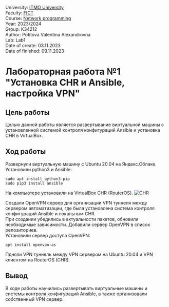 University: [ITMO University](https://itmo.ru/ru/) \
Faculty: [FICT](https://fict.itmo.ru) \
Course: [Network programming](https://github.com/itmo-ict-faculty/network-programming) \
Year: 2023/2024 \
Group: K34212 \
Author: Potitova Valentina Alexandrovna \
Lab: Lab1 \
Date of create: 03.11.2023 \
Date of finished: 09.11.2023

# Лабораторная работа №1 "Установка CHR и Ansible, настройка VPN"

## Цель работы
Целью данной работы является развертывание виртуальной машины с установленной системой контроля конфигураций Ansible и установка CHR в VirtualBox.

## Ход работы
Развернули виртуальную машину с Ubuntu 20.04 на Яндекс.Облаке. \
Установили python3 и Ansible:
```
sudo apt install python3-pip
sudo pip3 install ansible
```
На компьютере установили на VirtualBox CHR (RouterOS).
![CHR](E:/itmo/0.png)


Cоздали OpenVPN сервер для организации VPN туннеля между сервером автоматизации, где была установлена система контроля конфигураций Ansible и локальным CHR. \
При создании убедились в актуальности пакетов, обновили необходимые зависимости. Добавили сервер OpenVPN в список репозиториев. \
Установили сервер доступа OpenVPN:
```
apt install openvpn-as
```

Пдняли VPN туннель между VPN сервером на Ubuntu 20.04 и VPN клиентом на RouterOS (CHR).

## Вывод
В ходе работы научились развертывать виртуальные машины и системы контроля конфигураций Ansible, а также организовали собственный VPN сервер.
